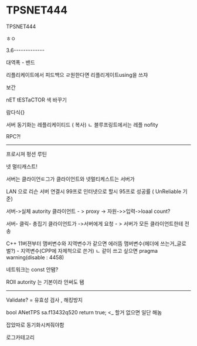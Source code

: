 # TPSNET444
TPSNET444


ㅎㅇ


3.6-------------


대역폭 - 밴드

리플리케이트에서 피드백으 ㄹ원한다면 리플리게이트using을 쓰쟈

보간

nET tESTaCTOR 색 바꾸기

람다식[](){}

서버 동기화는 레플리케이티드 ( 복사)
ㄴ 블루프링트에서는 레플 nofity

RPC?!

-------------

프로시져 펑션 루틴

넷 멀티캐스트! 

서버는 클라이언ㅌ그가
클라이언트와 넷멀티케스트는 서버가

LAN 으로 리슨 서버 연결시  99프로
인터넷으로 할시 95프로 성공률   ( UnReliable 기준)

서버->실체 autority
클라이언트 - > proxy -> 자원->>입력->loaal count?

서버- 클릭- 총집기
클라이언트가 ->서버에게 요청 - > 서버가 모든 클라이언트한테 전송

C++ 11버젼부터 맴버변수와 지역변수가 같으면 에러뜸
맴버변수(헤더에 쓰는거_글로벌?)  -  지역변수(CPP에 자제척으로 쓴거)
 ㄴ 같이 쓰고 싶으면 pragma warning(disable : 4458)

네트워크는 const 안됌?

ROll autority 는 기본이라 안써도 됌

------------------------
Validate? = 유효성 검사  , 해킹방지

bool ANetTPS sa.f13432q520
 return true; <_ 할거 없으면 일단 해놈

잡았따로 동기화시켜줘야함

로그카테고리
